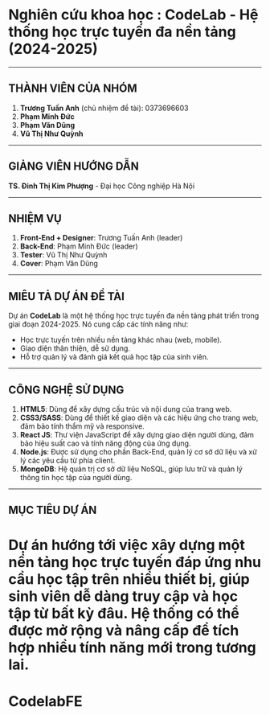 
# Nghiên cứu khoa học : CodeLab - Hệ thống học trực tuyến đa nền tảng (2024-2025)

---

## THÀNH VIÊN CỦA NHÓM

1. **Trương Tuấn Anh** (chủ nhiệm đề tài): 0373696603
2. **Phạm Minh Đức**
3. **Phạm Văn Dũng**
4. **Vũ Thị Như Quỳnh**

---

## GIẢNG VIÊN HƯỚNG DẪN

**TS. Đinh Thị Kim Phượng** - Đại học Công nghiệp Hà Nội

---

## NHIỆM VỤ

1. **Front-End + Designer**: Trương Tuấn Anh (leader)
2. **Back-End**: Phạm Minh Đức (leader)
3. **Tester**: Vũ Thị Như Quỳnh
4. **Cover**: Phạm Văn Dũng

---

## MIÊU TẢ DỰ ÁN ĐỀ TÀI

Dự án **CodeLab** là một hệ thống học trực tuyến đa nền tảng phát triển trong giai đoạn 2024-2025. Nó cung cấp các tính năng như:

- Học trực tuyến trên nhiều nền tảng khác nhau (web, mobile).
- Giao diện thân thiện, dễ sử dụng.
- Hỗ trợ quản lý và đánh giá kết quả học tập của sinh viên.

---

## CÔNG NGHỆ SỬ DỤNG

1. **HTML5**: Dùng để xây dựng cấu trúc và nội dung của trang web.
2. **CSS3/SASS**: Dùng để thiết kế giao diện và các hiệu ứng cho trang web, đảm bảo tính thẩm mỹ và responsive.
3. **React JS**: Thư viện JavaScript để xây dựng giao diện người dùng, đảm bảo hiệu suất cao và tính năng động của ứng dụng.
4. **Node.js**: Được sử dụng cho phần Back-End, quản lý cơ sở dữ liệu và xử lý các yêu cầu từ phía client.
5. **MongoDB**: Hệ quản trị cơ sở dữ liệu NoSQL, giúp lưu trữ và quản lý thông tin học tập của người dùng.

---

## MỤC TIÊU DỰ ÁN

Dự án hướng tới việc xây dựng một nền tảng học trực tuyến đáp ứng nhu cầu học tập trên nhiều thiết bị, giúp sinh viên dễ dàng truy cập và học tập từ bất kỳ đâu. Hệ thống có thể được mở rộng và nâng cấp để tích hợp nhiều tính năng mới trong tương lai.
=======
# CodelabFE



